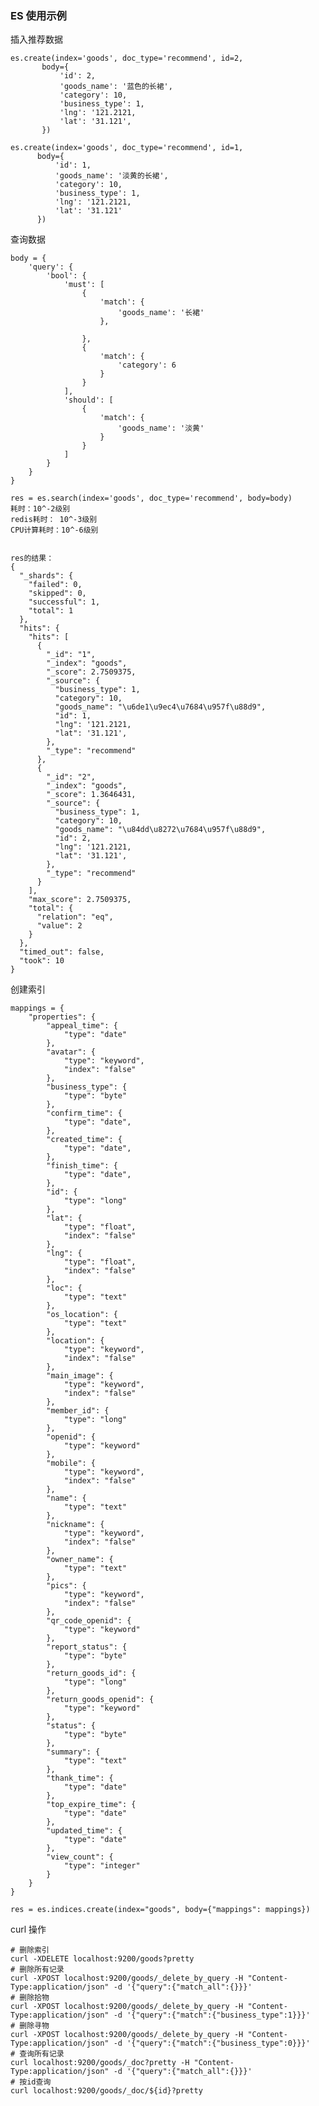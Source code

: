 ### ES 使用示例


插入推荐数据

    es.create(index='goods', doc_type='recommend', id=2,
           body={
               'id': 2,
               'goods_name': '蓝色的长裙',
               'category': 10,
               'business_type': 1,
               'lng': '121.2121,
               'lat': '31.121',
           })
               
    es.create(index='goods', doc_type='recommend', id=1,
          body={
              'id': 1,
              'goods_name': '淡黄的长裙',
              'category': 10,
              'business_type': 1,
              'lng': '121.2121,
              'lat': '31.121'
          })
               
查询数据

    body = {
        'query': {
            'bool': {
                'must': [
                    {
                        'match': {
                            'goods_name': '长裙'
                        },

                    },
                    {
                        'match': {
                            'category': 6
                        }
                    }
                ],
                'should': [
                    {
                        'match': {
                            'goods_name': '淡黄'
                        }
                    }
                ]
            }
        }
    }
    
    res = es.search(index='goods', doc_type='recommend', body=body)
    耗时：10^-2级别
    redis耗时： 10^-3级别
    CPU计算耗时：10^-6级别
    
    
    res的结果：
    {
      "_shards": {
        "failed": 0, 
        "skipped": 0, 
        "successful": 1, 
        "total": 1
      }, 
      "hits": {
        "hits": [
          {
            "_id": "1", 
            "_index": "goods", 
            "_score": 2.7509375, 
            "_source": {
              "business_type": 1, 
              "category": 10, 
              "goods_name": "\u6de1\u9ec4\u7684\u957f\u88d9", 
              "id": 1, 
              "lng": '121.2121,
              "lat": '31.121',
            }, 
            "_type": "recommend"
          }, 
          {
            "_id": "2", 
            "_index": "goods", 
            "_score": 1.3646431, 
            "_source": {
              "business_type": 1, 
              "category": 10, 
              "goods_name": "\u84dd\u8272\u7684\u957f\u88d9", 
              "id": 2, 
              "lng": '121.2121,
              "lat": '31.121',
            }, 
            "_type": "recommend"
          }
        ], 
        "max_score": 2.7509375, 
        "total": {
          "relation": "eq", 
          "value": 2
        }
      }, 
      "timed_out": false, 
      "took": 10
    }
    
    
创建索引


    mappings = {
        "properties": {
            "appeal_time": {
                "type": "date"
            },
            "avatar": {
                "type": "keyword",
                "index": "false"
            },
            "business_type": {
                "type": "byte"
            },
            "confirm_time": {
                "type": "date",
            },
            "created_time": {
                "type": "date",
            },
            "finish_time": {
                "type": "date",
            },
            "id": {
                "type": "long"
            },
            "lat": {
                "type": "float",
                "index": "false"
            },
            "lng": {
                "type": "float",
                "index": "false"
            },
            "loc": {
                "type": "text"
            },
            "os_location": {
                "type": "text"
            },
            "location": {
                "type": "keyword",
                "index": "false"
            },
            "main_image": {
                "type": "keyword",
                "index": "false"
            },
            "member_id": {
                "type": "long"
            },
            "openid": {
                "type": "keyword"
            },
            "mobile": {
                "type": "keyword",
                "index": "false"
            },
            "name": {
                "type": "text"
            },
            "nickname": {
                "type": "keyword",
                "index": "false"
            },
            "owner_name": {
                "type": "text"
            },
            "pics": {
                "type": "keyword",
                "index": "false"
            },
            "qr_code_openid": {
                "type": "keyword"
            },
            "report_status": {
                "type": "byte"
            },
            "return_goods_id": {
                "type": "long"
            },
            "return_goods_openid": {
                "type": "keyword"
            },
            "status": {
                "type": "byte"
            },
            "summary": {
                "type": "text"
            },
            "thank_time": {
                "type": "date"
            },
            "top_expire_time": {
                "type": "date"
            },
            "updated_time": {
                "type": "date"
            },
            "view_count": {
                "type": "integer"
            }
        }
    }

    res = es.indices.create(index="goods", body={"mappings": mappings})

curl 操作
    
    # 删除索引
    curl -XDELETE localhost:9200/goods?pretty
    # 删除所有记录
    curl -XPOST localhost:9200/goods/_delete_by_query -H "Content-Type:application/json" -d '{"query":{"match_all":{}}}'
    # 删除拾物   
    curl -XPOST localhost:9200/goods/_delete_by_query -H "Content-Type:application/json" -d '{"query":{"match":{"business_type":1}}}'
    # 删除寻物
    curl -XPOST localhost:9200/goods/_delete_by_query -H "Content-Type:application/json" -d '{"query":{"match":{"business_type":0}}}'
    # 查询所有记录
    curl localhost:9200/goods/_doc?pretty -H "Content-Type:application/json" -d '{"query":{"match_all":{}}}'
    # 按id查询
    curl localhost:9200/goods/_doc/${id}?pretty